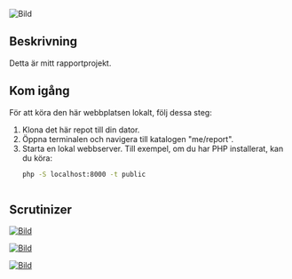 ![Bild](public/img/coding.png)

## Beskrivning
Detta är mitt rapportprojekt.

## Kom igång
För att köra den här webbplatsen lokalt, följ dessa steg:

1. Klona det här repot till din dator.
2. Öppna terminalen och navigera till katalogen "me/report".
3. Starta en lokal webbserver. Till exempel, om du har PHP installerat, kan du köra:
   ```bash
   php -S localhost:8000 -t public



## Scrutinizer

[![Bild](public/img/quality3.png)](https://scrutinizer-ci.com/g/SaraHabanakeh/mvc2/)

[![Bild](public/img/coverage4.png)](https://scrutinizer-ci.com/g/SaraHabanakeh/mvc2/)

[![Bild](public/img/build2.png)](https://scrutinizer-ci.com/g/SaraHabanakeh/mvc2/)
